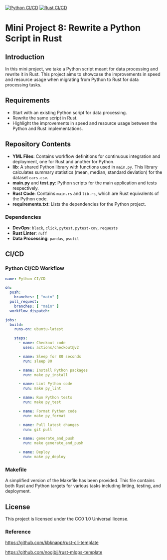 [![Python CI/CD](https://github.com/nogibjj/Mini_Project8_Yabei/actions/workflows/py_ci.yml/badge.svg)](https://github.com/nogibjj/Mini_Project8_Yabei/actions/workflows/py_ci.yml) [![Rust CI/CD](https://github.com/nogibjj/Mini_Project8_Yabei/actions/workflows/rs_ci.yml/badge.svg)](https://github.com/nogibjj/Mini_Project8_Yabei/actions/workflows/rs_ci.yml)
# Mini Project 8: Rewrite a Python Script in Rust

## Introduction
In this mini project, we take a Python script meant for data processing and rewrite it in Rust. This project aims to showcase the improvements in speed and resource usage when migrating from Python to Rust for data processing tasks.

## Requirements

- Start with an existing Python script for data processing.
- Rewrite the same script in Rust.
- Highlight the improvements in speed and resource usage between the Python and Rust implementations.


## Repository Contents

- **YML Files**: Contains workflow definitions for continuous integration and deployment, one for Rust and another for Python.
- **lib**: A shared Python library with functions used in `main.py`. This library calculates summary statistics (mean, median, standard deviation) for the dataset `cars.csv`.
- **main.py** and **test.py**: Python scripts for the main application and tests respectively.
- **Rust Code**: Contains `main.rs` and `lib.rs`, which are Rust equivalents of the Python code.
- **requirements.txt**: Lists the dependencies for the Python project.

### Dependencies

- **DevOps**: `black`, `click`, `pytest`, `pytest-cov`, `requests`
- **Rust Linter**: `ruff`
- **Data Processing**: `pandas`, `psutil`

## CI/CD

### Python CI/CD Workflow

```yaml
name: Python CI/CD

on:
  push:
    branches: [ "main" ]
  pull_request:
    branches: [ "main" ]
  workflow_dispatch:

jobs:
  build:
    runs-on: ubuntu-latest

    steps:
      - name: Checkout code
        uses: actions/checkout@v2

      - name: Sleep for 80 seconds
        run: sleep 80

      - name: Install Python packages
        run: make py_install

      - name: Lint Python code
        run: make py_lint

      - name: Run Python tests
        run: make py_test

      - name: Format Python code
        run: make py_format

      - name: Pull latest changes
        run: git pull

      - name: generate_and_push
        run: make generate_and_push

      - name: Deploy
        run: make py_deploy
```

### Makefile

A simplified version of the Makefile has been provided. This file contains both Rust and Python targets for various tasks including linting, testing, and deployment.


## License

This project is licensed under the CC0 1.0 Universal license.


### Reference
https://github.com/kbknapp/rust-cli-template

https://github.com/nogibjj/rust-mlops-template
